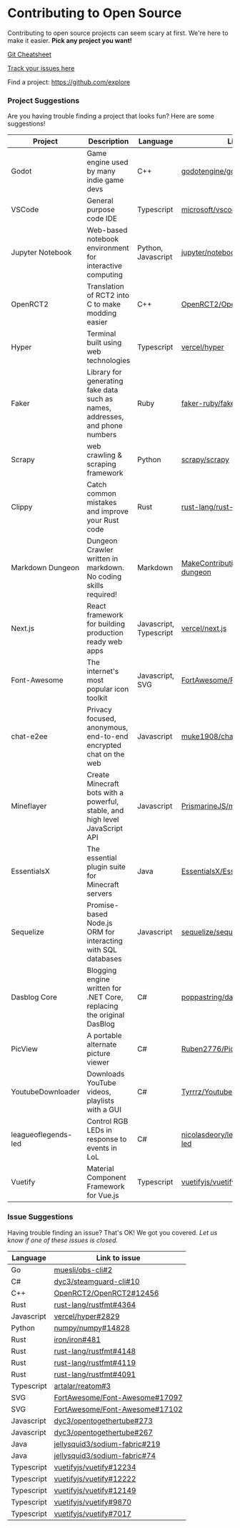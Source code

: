 # Contributing to Open Source

Contributing to open source projects can seem scary at first. We're here to make it easier. **Pick any project you want!**

[Git Cheatsheet](/git-cheatsheet)

[Track your issues here](https://github.com/orgs/StevensSEC/projects/1)

Find a project: https://github.com/explore

### Project Suggestions

Are you having trouble finding a project that looks fun? Here are some suggestions!

| Project             | Description                                                                  | Language               | Link                                                                                        |
|---------------------|------------------------------------------------------------------------------|------------------------|---------------------------------------------------------------------------------------------|
| Godot               | Game engine used by many indie game devs                                     | C++                    | [godotengine/godot](https://github.com/godotengine/godot)                                   |
| VSCode              | General purpose code IDE                                                     | Typescript             | [microsoft/vscode](https://github.com/microsoft/vscode)                                     |
| Jupyter Notebook    | Web-based notebook environment for interactive computing                     | Python, Javascript     | [jupyter/notebook](https://github.com/jupyter/notebook)                                     |
| OpenRCT2            | Translation of RCT2 into C to make modding easier                            | C++                    | [OpenRCT2/OpenRCT2](https://github.com/OpenRCT2/OpenRCT2)                                   |
| Hyper               | Terminal built using web technologies                                        | Typescript             | [vercel/hyper](https://github.com/vercel/hyper)                                             |
| Faker               | Library for generating fake data such as names, addresses, and phone numbers | Ruby                   | [faker-ruby/faker](https://github.com/faker-ruby/faker)                                     |
| Scrapy              | web crawling & scraping framework                                            | Python                 | [scrapy/scrapy](https://github.com/scrapy/scrapy)                                           |
| Clippy              | Catch common mistakes and improve your Rust code                             | Rust                   | [rust-lang/rust-clippy](https://github.com/rust-lang/rust-clippy)                           |
| Markdown Dungeon    | Dungeon Crawler written in markdown. No coding skills required!              | Markdown               | [MakeContributions/markdown-dungeon](https://github.com/MakeContributions/markdown-dungeon) |
| Next.js             | React framework for building production ready web apps                       | Javascript, Typescript | [vercel/next.js](https://github.com/vercel/next.js)                                         |
| Font-Awesome        | The internet's most popular icon toolkit                                     | Javascript, SVG        | [FortAwesome/Font-Awesome](https://github.com/FortAwesome/Font-Awesome)                     |
| chat-e2ee           | Privacy focused, anonymous, end-to-end encrypted chat on the web             | Javascript             | [muke1908/chat-e2ee](https://github.com/muke1908/chat-e2ee)                                 |
| Mineflayer          | Create Minecraft bots with a powerful, stable, and high level JavaScript API | Javascript             | [PrismarineJS/mineflayer](https://github.com/PrismarineJS/mineflayer)                       |
| EssentialsX         | The essential plugin suite for Minecraft servers                             | Java                   | [EssentialsX/Essentials](https://github.com/EssentialsX/Essentials)                         |
| Sequelize           | Promise-based Node.js ORM for interacting with SQL databases                 | Javascript             | [sequelize/sequelize](https://github.com/sequelize/sequelize)                               |
| Dasblog Core        | Blogging engine written for .NET Core, replacing the original DasBlog        | C#                     | [poppastring/dasblog-core](https://github.com/poppastring/dasblog-core)                     |
| PicView             | A portable alternate picture viewer                                          | C#                     | [Ruben2776/PicView](https://github.com/Ruben2776/PicView)                                   |
| YoutubeDownloader   | Downloads YouTube videos, playlists with a GUI                               | C#                     | [Tyrrrz/YoutubeDownloader](https://github.com/Tyrrrz/YoutubeDownloader)                     |
| leagueoflegends-led | Control RGB LEDs in response to events in LoL                                | C#                     | [nicolasdeory/leagueoflegends-led](https://github.com/nicolasdeory/leagueoflegends-led)     |
| Vuetify             | Material Component Framework for Vue.js                                      | Typescript             | [vuetifyjs/vuetify](https://github.com/vuetifyjs/vuetify)                                   |

### Issue Suggestions

Having trouble finding an issue? That's OK! We got you covered. *Let us know if one of these issues is closed.*

| Language | Link to issue |
|-|-|
| Go | [muesli/obs-cli#2](https://github.com/muesli/obs-cli/issues/2)
| C# | [dyc3/steamguard-cli#10](https://github.com/dyc3/steamguard-cli/issues/10)
| C++ | [OpenRCT2/OpenRCT2#12456](https://github.com/OpenRCT2/OpenRCT2/issues/12456)
| Rust | [rust-lang/rustfmt#4364](https://github.com/rust-lang/rustfmt/issues/4364)
| Javascript | [vercel/hyper#2829](https://github.com/vercel/hyper/issues/2829)
| Python | [numpy/numpy#14828](https://github.com/numpy/numpy/issues/14828)
| Rust | [iron/iron#481](https://github.com/iron/iron/issues/481)
| Rust | [rust-lang/rustfmt#4148](https://github.com/rust-lang/rustfmt/issues/4148)
| Rust | [rust-lang/rustfmt#4119](https://github.com/rust-lang/rustfmt/issues/4119)
| Rust | [rust-lang/rustfmt#4091](https://github.com/rust-lang/rustfmt/issues/4091)
| Typescript | [artalar/reatom#3](https://github.com/artalar/reatom/issues/3)
| SVG | [FortAwesome/Font-Awesome#17097](https://github.com/FortAwesome/Font-Awesome/issues/17097)
| SVG | [FortAwesome/Font-Awesome#17102](https://github.com/FortAwesome/Font-Awesome/issues/17102)
| Javascript | [dyc3/opentogethertube#273](https://github.com/dyc3/opentogethertube/issues/273)
| Javascript | [dyc3/opentogethertube#267](https://github.com/dyc3/opentogethertube/issues/267)
| Java | [jellysquid3/sodium-fabric#219](https://github.com/jellysquid3/sodium-fabric/issues/219)
| Java | [jellysquid3/sodium-fabric#74](https://github.com/jellysquid3/sodium-fabric/issues/74)
| Typescript | [vuetifyjs/vuetify#12234](https://github.com/vuetifyjs/vuetify/issues/12234)
| Typescript | [vuetifyjs/vuetify#12222](https://github.com/vuetifyjs/vuetify/issues/12222)
| Typescript | [vuetifyjs/vuetify#12149](https://github.com/vuetifyjs/vuetify/issues/12149)
| Typescript | [vuetifyjs/vuetify#9870](https://github.com/vuetifyjs/vuetify/issues/9870)
| Typescript | [vuetifyjs/vuetify#7017](https://github.com/vuetifyjs/vuetify/issues/7017)
